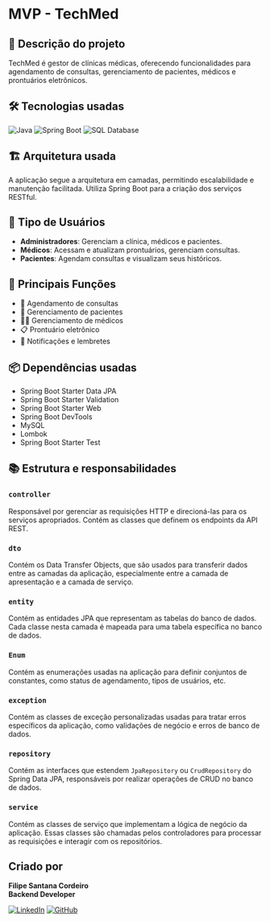 # MVP - TechMed

## 📝 Descrição do projeto
TechMed é  gestor de clínicas médicas, oferecendo funcionalidades para agendamento de consultas, gerenciamento de pacientes, médicos e prontuários eletrônicos.

## 🛠️ Tecnologias usadas
![Java](https://img.shields.io/badge/Java-ED8B00?style=for-the-badge&logo=java&logoColor=white)
![Spring Boot](https://img.shields.io/badge/Spring%20Boot-6DB33F?style=for-the-badge&logo=spring-boot&logoColor=white)
![SQL Database](https://img.shields.io/badge/SQL-4479A1?style=for-the-badge&logo=MySQL&logoColor=white)

## 🏗️ Arquitetura usada
A aplicação segue a arquitetura em camadas, permitindo escalabilidade e manutenção facilitada. Utiliza Spring Boot para a criação dos serviços RESTful.

## 👥 Tipo de Usuários
- **Administradores**: Gerenciam a clínica, médicos e pacientes.
- **Médicos**: Acessam e atualizam prontuários, gerenciam consultas.
- **Pacientes**: Agendam consultas e visualizam seus históricos.

## 🚀 Principais Funções
- 📅 Agendamento de consultas
- 👥 Gerenciamento de pacientes
- 👨‍⚕️ Gerenciamento de médicos
- 📋 Prontuário eletrônico
- 🔔 Notificações e lembretes

## 📦 Dependências usadas
- Spring Boot Starter Data JPA
- Spring Boot Starter Validation
- Spring Boot Starter Web
- Spring Boot DevTools
- MySQL
- Lombok
- Spring Boot Starter Test

## 📚 Estrutura e responsabilidades

### `controller`
Responsável por gerenciar as requisições HTTP e direcioná-las para os serviços apropriados. Contém as classes que definem os endpoints da API REST.

### `dto`
Contém os Data Transfer Objects, que são usados para transferir dados entre as camadas da aplicação, especialmente entre a camada de apresentação e a camada de serviço.

### `entity`
Contém as entidades JPA que representam as tabelas do banco de dados. Cada classe nesta camada é mapeada para uma tabela específica no banco de dados.

### `Enum`
Contém as enumerações usadas na aplicação para definir conjuntos de constantes, como status de agendamento, tipos de usuários, etc.

### `exception`
Contém as classes de exceção personalizadas usadas para tratar erros específicos da aplicação, como validações de negócio e erros de banco de dados.

### `repository`
Contém as interfaces que estendem `JpaRepository` ou `CrudRepository` do Spring Data JPA, responsáveis por realizar operações de CRUD no banco de dados.

### `service`
Contém as classes de serviço que implementam a lógica de negócio da aplicação. Essas classes são chamadas pelos controladores para processar as requisições e interagir com os repositórios.

## Criado por

**Filipe Santana Cordeiro**  
**Backend Developer**

[![LinkedIn](https://img.shields.io/badge/LinkedIn-0077B5?style=for-the-badge&logo=linkedin&logoColor=white)](https://www.linkedin.com/in/filipesantanacordeiro/)
[![GitHub](https://img.shields.io/badge/GitHub-181717?style=for-the-badge&logo=github&logoColor=white)](https://github.com/Filipescordeiro2)
